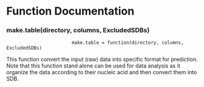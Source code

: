 # Function Documentation

### make.table(directory, columns, ExcludedSDBs)
                            make.table = function(directory, columns, ExcludedSDBs)

This function convert the input (raw) data into specific format for prediction. Note that this function stand alone can be used for data analysis as it organize the data according to their nucleic acid and then convert them into SDB. 
